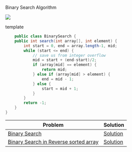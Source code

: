 Binary Search Algorithm

<img src="https://dev.to/techlearners/binary-search-algorithm-explained-2nn5"></img>

template
```java
    public class BinarySearch {
    public int search(int array[], int element) {
        int start = 0, end = array.length-1, mid;
        while (start <= end) {
            // save us from integer overflow
            mid = start + (end-start)/2;
            if (array[mid] == element) {
                return mid;
            } else if (array[mid] > element) {
                end = mid - 1;
            } else {
                start = mid + 1;
            }
        }
        return -1;
    }
}
```
|Problem|Solution|
--------|--------
|[Binary Search](https://leetcode.com/problems/binary-search/)| [Solution](https://github.com/ravindra-gadiparthi/algorithm/blob/main/src/org/algo/binarysearch/basic/BinarySearch.java)
|[Binary Search in Reverse sorted array](https://www.geeksforgeeks.org/search-an-element-in-a-reverse-sorted-array/)| [Solution](https://github.com/ravindra-gadiparthi/algorithm/blob/main/src/org/algo/binarysearch/patterns/BinarySearchOnReverseSortedArray.java)
